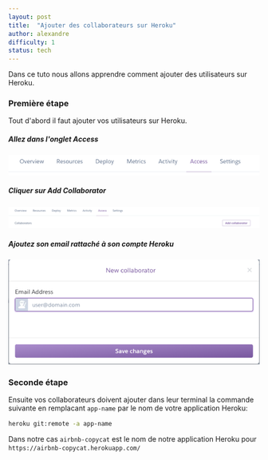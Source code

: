 ```yaml
---
layout: post
title:  "Ajouter des collaborateurs sur Heroku"
author: alexandre
difficulty: 1
status: tech
---
```


Dans ce tuto nous allons apprendre comment ajouter des utilisateurs sur Heroku.

### Première étape

Tout d'abord il faut ajouter vos utilisateurs sur Heroku.

##### Allez dans l'onglet Access

![Allez dans l'onglet Access](/images/posts/heroku-tabs.png)

##### Cliquer sur Add Collaborator

![Cliquer sur Add Collaborator](/images/posts/heroku-button.png)

##### Ajoutez son email rattaché à son compte Heroku

![Ajoutez son email rattaché à son compte Heroku](/images/posts/heroku-email.png)

### Seconde étape

Ensuite vos collaborateurs doivent ajouter dans leur terminal la commande suivante en remplacant `app-name` par le nom de votre application Heroku:

```sh
heroku git:remote -a app-name
```

Dans notre cas `airbnb-copycat` est le nom de notre application Heroku pour `https://airbnb-copycat.herokuapp.com/`
